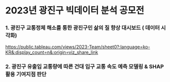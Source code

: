 # 2023년 광진구 빅데이터 분석 공모전

### 1. 광진구 교통정체 해소를 통한 광진구민 삶의 질 향상 대시보드 ( 데이터 시각화) 
https://public.tableau.com/views/2023-Team/sheet0?:language=ko-KR&:display_count=n&:origin=viz_share_link

### 2. 광진구 유출입 교통량에 따른 건대 입구 교통 속도 예측 모델링 & SHAP 활용 기여지점 판단
